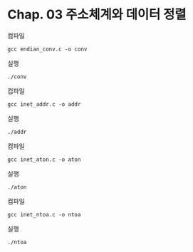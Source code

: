 # Chap. 03 주소체계와 데이터 정렬

컴파일
```
gcc endian_conv.c -o conv
```

실행
```
./conv
```

컴파일
```
gcc inet_addr.c -o addr
```

실행
```
./addr
```

컴파일
```
gcc inet_aton.c -o aton
```

실행
```
./aton
```

컴파일
```
gcc inet_ntoa.c -o ntoa
```

실행
```
./ntoa
```
